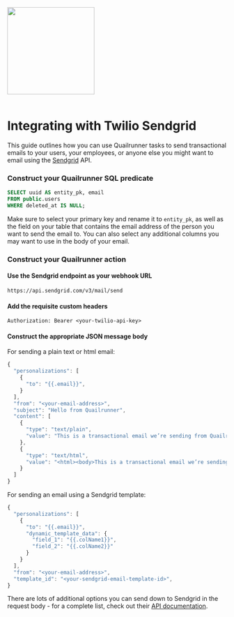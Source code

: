 <img src="https://assets.twilio.com/public_assets/ui-assets/0.0.26/img/auth0/Sendgrid.svg" width="200" style="margin-bottom: 16px;">

# Integrating with Twilio Sendgrid

This guide outlines how you can use Quailrunner tasks to send transactional emails to your users, your employees, or anyone else you might want to email using the [Sendgrid](https://sendgrid.com/en-us) API.

### Construct your Quailrunner SQL predicate

```sql
SELECT uuid AS entity_pk, email
FROM public.users
WHERE deleted_at IS NULL;
```

Make sure to select your primary key and rename it to `entity_pk`, as well as the field on your table that contains the email address of the person you want to send the email to. You can also select any additional columns you may want to use in the body of your email.

### Construct your Quailrunner action

#### Use the Sendgrid endpoint as your webhook URL

```
https://api.sendgrid.com/v3/mail/send
```

#### Add the requisite custom headers

```
Authorization: Bearer <your-twilio-api-key>
```

#### Construct the appropriate JSON message body

For sending a plain text or html email:

```js
{
  "personalizations": [
    {
      "to": "{{.email}}",
    }
  ],
  "from": "<your-email-address>",
  "subject": "Hello from Quailrunner",
  "content": [
    {
      "type": "text/plain",
      "value": "This is a transactional email we’re sending from Quailrunner and Sendgrid!"
    },
    {
      "type": "text/html",
      "value": "<html><body>This is a transactional email we’re sending from Quailrunner and Sendgrid!</body></html>"
    }
  ]
}
```

For sending an email using a Sendgrid template:

```js
{
  "personalizations": [
    {
      "to": "{{.email}}",
      "dynamic_template_data": {
        "field_1": "{{.colName1}}",
        "field_2": "{{.colName2}}"
      }
    }
  ],
  "from": "<your-email-address>",
  "template_id": "<your-sendgrid-email-template-id>",
}
```

There are lots of additional options you can send down to Sendgrid in the request body - for a complete list, check out their [API documentation](https://www.twilio.com/docs/sendgrid/api-reference/mail-send/mail-send#request-body).
